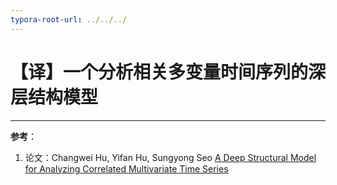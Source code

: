 ```yaml
---
typora-root-url: ../../../
---
```


# 【译】一个分析相关多变量时间序列的深层结构模型


---
**参考**：
1. 论文：Changwei Hu, Yifan Hu, Sungyong Seo [A Deep Structural Model for Analyzing Correlated Multivariate Time Series](https://arxiv.org/abs/2001.00559)



